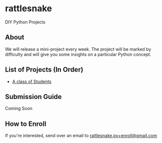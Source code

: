 # rattlesnake
DIY Python Projects

## About
We will release a mini-project every week. The project will be marked by difficulty and will give you some insights on a particular Python concept.

## List of Projects (In Order)

* [A class of Students](https://github.com/ranveeraggarwal/rattlesnake/tree/master/rattlesnake/a-class-of-students)

## Submission Guide
Coming Soon

## How to Enroll
If you're interested, send over an email to rattlesnake.py+enroll@gmail.com
